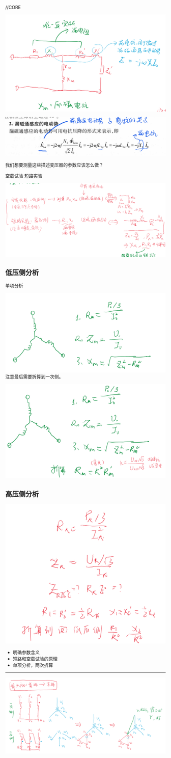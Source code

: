 //CORE

![alt text](image-1.png)

![alt text](image.png)


我们想要测量这些描述变压器的参数应该怎么做？

空载试验
短路实验

![alt text](image-2.png)

## 低压侧分析

单项分析

![alt text](image-3.png)
注意最后需要折算到一次侧。

![alt text](image-4.png)

## 高压侧分析

![alt text](image-5.png)

- 明确参数含义
- 短路和空载试验的原理
- 单项分析，两次折算

---

![alt text](image-6.png)
